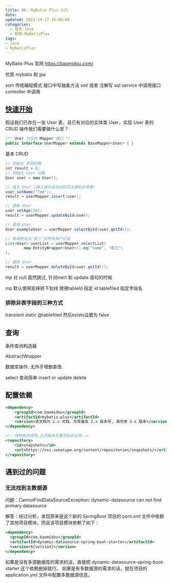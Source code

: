 ```yaml
---
title: 00. MyBatis Plus-入门
date:
updated: 2022-10-17 18:08:00
categories:
  - 语言-Java
  - 框架-MyBatisPlus
tags:
- Java
- MyBatisPlus
---
```


MyBatis-Plus 官网
<https://baomidou.com/>

优势
mybatis 和 jpa

ssm 传统编程模式
接口中写抽象方法
xml 或者 注解写 sql
service 中调用接口
controller 中调用

## [快速开始](https://baomidou.gitee.io/mybatis-plus-doc/#/quick-start?id=%e5%bf%ab%e9%80%9f%e5%bc%80%e5%a7%8b)

假设我们已存在一张 User 表，且已有对应的实体类 User，实现 User 表的 CRUD 操作我们需要做什么呢？

```java
/** User 对应的 Mapper 接口 */
public interface UserMapper extends BaseMapper<User> { }
```

基本 CRUD

```java
// 初始化 影响行数
int result = 0;
// 初始化 User 对象
User user = new User();

// 插入 User (插入成功会自动回写主键到实体类)
user.setName("Tom");
result = userMapper.insert(user);

// 更新 User
user.setAge(18);
result = userMapper.updateById(user);

// 查询 User
User exampleUser = userMapper.selectById(user.getId());

// 查询姓名为‘张三’的所有用户记录
List<User> userList = userMapper.selectList(
        new EntityWrapper<User>().eq("name", "张三")
);

// 删除 User
result = userMapper.deleteById(user.getId());
```

mp 对 null 竟然跳过, 针对inert 和 update 语句的时候

mp 默认使用驼峰转下划线
使用tableId 指定 id
tablefiled 指定字段名

### 排除非表字段的三种方式

transient
static
@tablefiled 然后exists设置为 false

## 查询

条件查询构造器

AbstractWrapper

数据库操作, 无外乎增删查改.

select 查询简单
insert or update
delete

## 配置依赖

```xml
<dependency>
    <groupId>com.baomidou</groupId>
    <artifactId>mybatis-plus</artifactId>
    <version>该文档为 2.x 文档，仓库最高 2.x 版本号, 请勿用 3.x 版本</version>
</dependency>

<!--快照版本使用,正式版本无需添加此仓库-->
<repository>
    <id>snapshots</id>
    <url>https://oss.sonatype.org/content/repositories/snapshots/</url>
</repository>
```

## 遇到过的问题

### 无法找到主数据源

问题：CannotFindDataSourceException: dynamic-datasource can not find primary datasource

解答：经过分析，发现原来是这个新的 SpringBoot 项目的 pom.xml 文件中依赖了其他项目模块，而且该项目模块依赖了如下：

```xml
<dependency>
  <groupId>com.baomidou</groupId>
  <artifactId>dynamic-datasource-spring-boot-starter</artifactId>
  <version>${version}</version>
</dependency>
```

如果是没有多源数据库的需求的话，直接把 dynamic-datasource-spring-boot-starter 这个依赖删掉就行。
如果是有多数据源的需求的话，就在项目的 application.yml 文件中配置多数据源信息。
